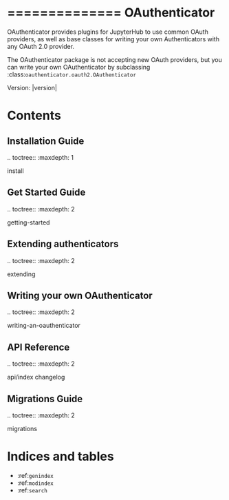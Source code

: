 ==============
OAuthenticator
==============

OAuthenticator provides plugins for JupyterHub to use common OAuth providers,
as well as base classes for writing your own Authenticators with any OAuth 2.0 provider.


The OAuthenticator package is not accepting new OAuth providers,
but you can write your own OAuthenticator by subclassing :class:`oauthenticator.oauth2.OAuthenticator`

Version: |version|


Contents
========

Installation Guide
------------------
.. toctree::
   :maxdepth: 1

   install

Get Started Guide
-----------------
.. toctree::
   :maxdepth: 2

   getting-started

Extending authenticators
------------------------
.. toctree::
   :maxdepth: 2

   extending

Writing your own OAuthenticator
-------------------------------
.. toctree::
   :maxdepth: 2

   writing-an-oauthenticator

API Reference
-------------
.. toctree::
   :maxdepth: 2

   api/index
   changelog

Migrations Guide
-----------------
.. toctree::
   :maxdepth: 2

   migrations


Indices and tables
==================

* :ref:`genindex`
* :ref:`modindex`
* :ref:`search`
